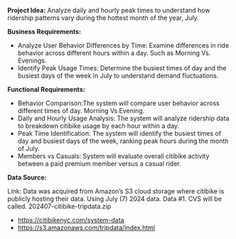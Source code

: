 **Project Idea:** Analyze daily and hourly peak times to understand how ridership patterns vary during the hottest month of the year,  July.

**Business Requirements:**

- Analyze User Behavior Differences by Time: Examine differences in ride behavior across different hours within a day. Such as Morning Vs. Evenings.
- Identify Peak Usage Times: Determine the busiest times of day and the busiest days of the week in July to understand demand fluctuations.

**Functional Requirements:** 

- Behavior Comparison:The system will compare user behavior across different times of day. Morning Vs Evening.
- Daily and Hourly Usage Analysis: The system will analyze ridership data to breakdown citibike usage by each hour within a day.
- Peak Time Identification: The system will identify the busiest times of day and busiest days of the week, ranking peak hours during the month of July.
- Members vs Casuals: System will evaluate overall citibike activity between a paid premium member versus a casual rider.

**Data Source:**

Link:
Data was acquired from Amazon’s S3 cloud storage where citibike is publicly hosting their data. Using July (7) 2024 data. Data #1. CVS will be called. 202407-citibike-tripdata.zip

- https://citibikenyc.com/system-data
- https://s3.amazonaws.com/tripdata/index.html





